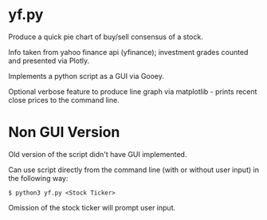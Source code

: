 # yf.py

Produce a quick pie chart of buy/sell consensus of a stock.

Info taken from yahoo finance api (yfinance); investment grades counted and presented via Plotly.

Implements a python script as a GUI via Gooey.

Optional verbose feature to produce line graph via matplotlib - prints recent close prices to the command line.


# Non GUI Version
Old version of the script didn't have GUI implemented. 

Can use script directly from the command line (with or without user input) in the following way:
```
$ python3 yf.py <Stock Ticker>
```
Omission of the stock ticker will prompt user input.
